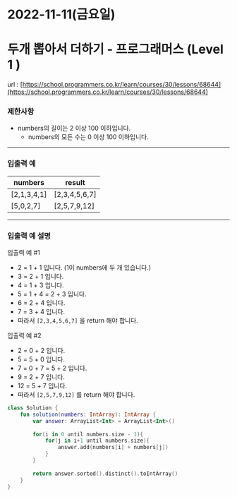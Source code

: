 # 2022-11-11(금요일)

# 두개 뽑아서 더하기 - 프로그래머스 (Level 1 )

url : [https://school.programmers.co.kr/learn/courses/30/lessons/68644](https://school.programmers.co.kr/learn/courses/30/lessons/68644)

### 제한사항

- numbers의 길이는 2 이상 100 이하입니다.
    - numbers의 모든 수는 0 이상 100 이하입니다.

---

### 입출력 예

| numbers | result |
| --- | --- |
| [2,1,3,4,1] | [2,3,4,5,6,7] |
| [5,0,2,7] | [2,5,7,9,12] |

---

### 입출력 예 설명

입출력 예 #1

- 2 = 1 + 1 입니다. (1이 numbers에 두 개 있습니다.)
- 3 = 2 + 1 입니다.
- 4 = 1 + 3 입니다.
- 5 = 1 + 4 = 2 + 3 입니다.
- 6 = 2 + 4 입니다.
- 7 = 3 + 4 입니다.
- 따라서 `[2,3,4,5,6,7]` 을 return 해야 합니다.

입출력 예 #2

- 2 = 0 + 2 입니다.
- 5 = 5 + 0 입니다.
- 7 = 0 + 7 = 5 + 2 입니다.
- 9 = 2 + 7 입니다.
- 12 = 5 + 7 입니다.
- 따라서 `[2,5,7,9,12]` 를 return 해야 합니다.

```kotlin
class Solution {
    fun solution(numbers: IntArray): IntArray {
        var answer: ArrayList<Int> = ArrayList<Int>()
        
        for(i in 0 until numbers.size - 1){
            for(j in i+1 until numbers.size){
                answer.add(numbers[i] + numbers[j])
            }
        }
        
        return answer.sorted().distinct().toIntArray()
    }
}
```